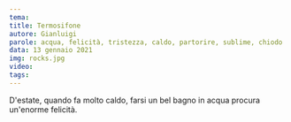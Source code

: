```yaml
---
tema:
title: Termosifone
autore: Gianluigi
parole: acqua, felicità, tristezza, caldo, partorire, sublime, chiodo
data: 13 gennaio 2021
img: rocks.jpg
video: 
tags: 
---
```

D'estate, quando fa molto caldo, farsi un bel bagno in acqua procura un'enorme felicità.